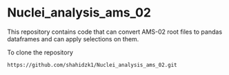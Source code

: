 # Nuclei_analysis_ams_02
This repository contains code that can convert AMS-02 root files to pandas dataframes and can apply selections on them.

To clone the repository
```
https://github.com/shahidzk1/Nuclei_analysis_ams_02.git
```
